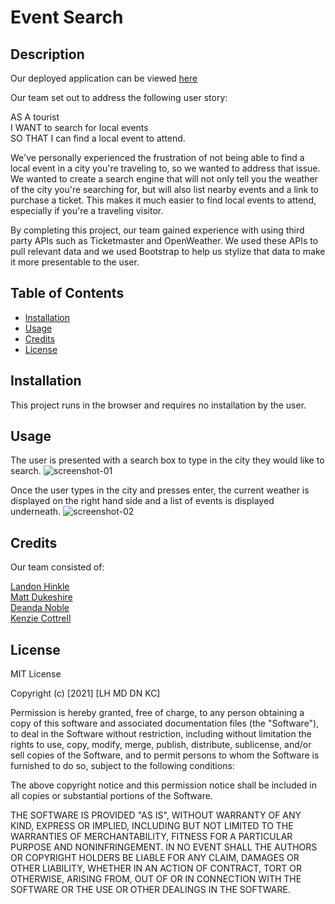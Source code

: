 # Event Search

## Description

Our deployed application can be viewed [here](https://the-buckeye-playazzz.github.io/Event-Search/)

Our team set out to address the following user story:

AS A tourist<br>
I WANT to search for local events<br>
SO THAT I can find a local event to attend.<br>

We've personally experienced the frustration of not being able to find a local event in a city you're traveling to, so we wanted to address that issue. We wanted to create a search engine that will not only tell you the weather of the city you're searching for, but will also list nearby events and a link to purchase a ticket. This makes it much easier to find local events to attend, especially if you're a traveling visitor.

By completing this project, our team gained experience with using third party APIs such as Ticketmaster and OpenWeather. We used these APIs to pull relevant data and we used Bootstrap to help us stylize that data to make it more presentable to the user.

## Table of Contents

- [Installation](#installation)
- [Usage](#usage)
- [Credits](#credits)
- [License](#license)

## Installation

This project runs in the browser and requires no installation by the user.

## Usage

The user is presented with a search box to type in the city they would like to search.
![screenshot-01](https://user-images.githubusercontent.com/91210267/138498190-d0902a47-19d5-4edd-840b-a043091324bf.png)

Once the user types in the city and presses enter, the current weather is displayed on the right hand side and a list of events is displayed underneath.
![screenshot-02](https://user-images.githubusercontent.com/91210267/138498211-ba537b5d-e59e-48d5-aab4-d3de5c7eec20.png)

## Credits

Our team consisted of:

[Landon Hinkle](https://github.com/llh9)<br>
[Matt Dukeshire](https://github.com/mdukeshire)<br>
[Deanda Noble](https://github.com/Deanda-1)<br>
[Kenzie Cottrell](https://github.com/mcktayl)<br>

## License

MIT License

Copyright (c) [2021] [LH MD DN KC]

Permission is hereby granted, free of charge, to any person obtaining a copy
of this software and associated documentation files (the "Software"), to deal
in the Software without restriction, including without limitation the rights
to use, copy, modify, merge, publish, distribute, sublicense, and/or sell
copies of the Software, and to permit persons to whom the Software is
furnished to do so, subject to the following conditions:

The above copyright notice and this permission notice shall be included in all
copies or substantial portions of the Software.

THE SOFTWARE IS PROVIDED "AS IS", WITHOUT WARRANTY OF ANY KIND, EXPRESS OR
IMPLIED, INCLUDING BUT NOT LIMITED TO THE WARRANTIES OF MERCHANTABILITY,
FITNESS FOR A PARTICULAR PURPOSE AND NONINFRINGEMENT. IN NO EVENT SHALL THE
AUTHORS OR COPYRIGHT HOLDERS BE LIABLE FOR ANY CLAIM, DAMAGES OR OTHER
LIABILITY, WHETHER IN AN ACTION OF CONTRACT, TORT OR OTHERWISE, ARISING FROM,
OUT OF OR IN CONNECTION WITH THE SOFTWARE OR THE USE OR OTHER DEALINGS IN THE
SOFTWARE.
